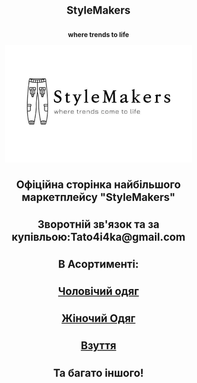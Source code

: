 
<html>
    <head>
        <meta charset="utf-8">
        <title></title>
    </head>
    <body>
        </head>
        <body>
            <p><center><H1> StyleMakers</H1></center>
            <center><h2><SUb>where trends to life</SUb></h2>
            <center><img src="image.webp.jpg" alt="">
     <center>   <h1><p>Офіційна сторінка найбільшого маркетплейсу "StyleMakers" </p></h1>
         <H1>Зворотній зв'язок та за купівльою:Tato4i4ka@gmail.com</H1>
        <H1>В Асортименті:</H1>
    <H1><p><a href="https://forsie1.github.io/hh/">Чоловічий одяг</a></p></H1>
    <H1><p><a href="https://forsie1.github.io/xx/">Жіночий Одяг</a></p></H1>
    <H1><p><a  href="https://forsie1.github.io/fff/">Взуття</a></p></H1>
        <H1>Та багато іншого!</H1>
    </center>

    
